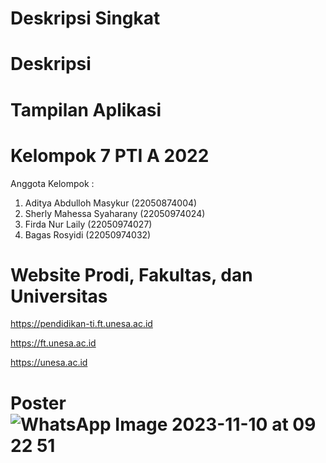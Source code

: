 # Deskripsi Singkat

# Deskripsi

# Tampilan Aplikasi

# Kelompok 7 PTI A 2022
Anggota Kelompok :
1. Aditya Abdulloh Masykur (22050874004)
2. Sherly Mahessa Syaharany (22050974024)
3. Firda Nur Laily (22050974027)
4. Bagas Rosyidi (22050974032)

# Website Prodi, Fakultas, dan Universitas
https://pendidikan-ti.ft.unesa.ac.id

https://ft.unesa.ac.id

https://unesa.ac.id

# Poster![WhatsApp Image 2023-11-10 at 09 22 51](https://github.com/Adit2205/Pengaduanku/assets/150405854/f906ab30-1fd6-4f42-8bb0-e6428faebb98)
